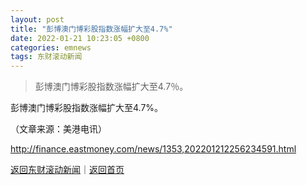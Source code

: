 ```yaml
---
layout: post
title: "彭博澳门博彩股指数涨幅扩大至4.7%"
date: 2022-01-21 10:23:05 +0800
categories: emnews
tags: 东财滚动新闻
---
```

> 彭博澳门博彩股指数涨幅扩大至4.7％。

<p>彭博澳门博彩股指数涨幅扩大至4.7%。</p><p class="em_media">（文章来源：美港电讯）</p>

<http://finance.eastmoney.com/news/1353,202201212256234591.html>

[返回东财滚动新闻](//finews.withounder.com/emnews/)｜[返回首页](//finews.withounder.com/)